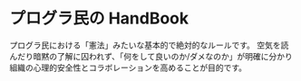 # プログラ民の HandBook

プログラ民における「憲法」みたいな基本的で絶対的なルールです。
空気を読んだり暗黙の了解に囚われず、「何をして良いのか/ダメなのか」が明確に分かり組織の心理的安全性とコラボレーションを高めることが目的です。
